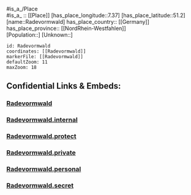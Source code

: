 ﻿---
location: [51.2,7.37] 
mapzoom: [7,12] 
mapmarker: city 
type: City
tags:
- geo/City


SpocWebEntityId: 33603
isDeleted: false
confidential: public

---
#is_a_/Place  
#is_a_ :: [[Place]] 
[has_place_longitude::7.37] 
[has_place_latitude::51.2] 
[name::Radevormwald] 
has_place_country:: [[Germany]]  
has_place_province:: [[NordRhein-Westfahlen]]  
[Population::] 
[Unknown::] 


```leaflet
id: Radevormwald
coordinates: [[Radevormwald]] 
markerFile: [[Radevormwald]] 
defaultZoom: 11 
maxZoom: 18
```


## Confidential Links & Embeds: 

### [Radevormwald](/_public/Earth/Continent/Europe/Europe~Central/Germany/Germany~West/Nord_Rhein-Westfalen/counties~NW/Oberbergischer_Kreis/cities~Oberbergischer_Kreis/Radevormwald.md) 

### [Radevormwald.internal](/_internal/Earth/Continent/Europe/Europe~Central/Germany/Germany~West/Nord_Rhein-Westfalen/counties~NW/Oberbergischer_Kreis/cities~Oberbergischer_Kreis/Radevormwald.internal.md) 

### [Radevormwald.protect](/_protect/Earth/Continent/Europe/Europe~Central/Germany/Germany~West/Nord_Rhein-Westfalen/counties~NW/Oberbergischer_Kreis/cities~Oberbergischer_Kreis/Radevormwald.protect.md) 

### [Radevormwald.private](/_private/Earth/Continent/Europe/Europe~Central/Germany/Germany~West/Nord_Rhein-Westfalen/counties~NW/Oberbergischer_Kreis/cities~Oberbergischer_Kreis/Radevormwald.private.md) 

### [Radevormwald.personal](/_personal/Earth/Continent/Europe/Europe~Central/Germany/Germany~West/Nord_Rhein-Westfalen/counties~NW/Oberbergischer_Kreis/cities~Oberbergischer_Kreis/Radevormwald.personal.md) 

### [Radevormwald.secret](/_secret/Earth/Continent/Europe/Europe~Central/Germany/Germany~West/Nord_Rhein-Westfalen/counties~NW/Oberbergischer_Kreis/cities~Oberbergischer_Kreis/Radevormwald.secret.md) 
